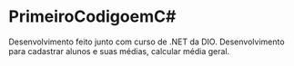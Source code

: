 # PrimeiroCodigoemC#
Desenvolvimento feito junto com curso de .NET da DIO.
Desenvolvimento para cadastrar alunos e suas médias, calcular média geral.
